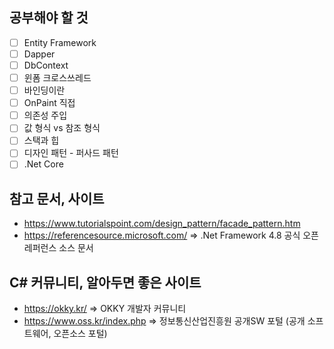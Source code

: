 ## 공부해야 할 것
- [ ] Entity Framework
- [ ] Dapper
- [ ] DbContext
- [ ] 윈폼 크로스쓰레드
- [ ] 바인딩이란
- [ ] OnPaint 직접 
- [ ] 의존성 주입
- [ ] 값 형식 vs 참조 형식
- [ ] 스택과 힙
- [ ] 디자인 패턴 - 퍼사드 패턴
- [ ] .Net Core

## 참고 문서, 사이트
-  https://www.tutorialspoint.com/design_pattern/facade_pattern.htm
-  https://referencesource.microsoft.com/ => .Net Framework 4.8 공식 오픈 레퍼런스 소스 문서
## C# 커뮤니티, 알아두면 좋은 사이트
- https://okky.kr/              => OKKY 개발자 커뮤니티
- https://www.oss.kr/index.php  => 정보통신산업진흥원 공개SW 포털 (공개 소프트웨어, 오픈소스 포털)
